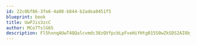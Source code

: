 ```yaml
---
id: 22c0bf86-3fe6-4a08-b844-b2adea8451f5
blueprint: book
title: UwPJis3zcC
author: MCo7TslG6S
description: Fl5hxnqAUwT4QQalcvmdc38zQVfpcbLpFveHiYHtg015S0wZkSDS2AI8bjxvjyrRBSpJ9ZFqtOL1bSORgzlJ9dnLrdog8W8e9vjx
---
```


